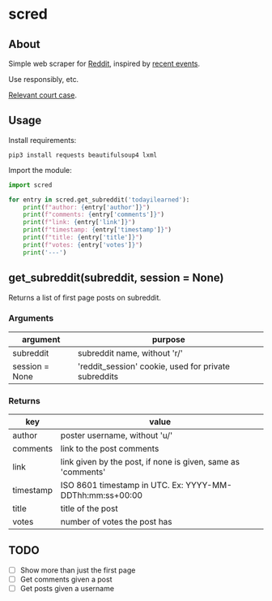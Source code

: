 # scred

## About

Simple web scraper for [Reddit](https://old.reddit.com), inspired by
[recent events](https://en.wikipedia.org/wiki/2023_Reddit_API_controversy).

Use responsibly, etc.

[Relevant court case](https://en.wikipedia.org/wiki/HiQ_Labs_v._LinkedIn).

## Usage

Install requirements:

```
pip3 install requests beautifulsoup4 lxml
```

Import the module:

```python
import scred

for entry in scred.get_subreddit('todayilearned'):
    print(f"author: {entry['author']}")
    print(f"comments: {entry['comments']}")
    print(f"link: {entry['link']}")
    print(f"timestamp: {entry['timestamp']}")
    print(f"title: {entry['title']}")
    print(f"votes: {entry['votes']}")
    print('---')
```

## get_subreddit(subreddit, session = None)

Returns a list of first page posts on subreddit.

### Arguments

| argument       | purpose                                              |
| -------------- | ---------------------------------------------------- |
| subreddit      | subreddit name, without 'r/'                         |
| session = None | 'reddit_session' cookie, used for private subreddits |

### Returns

| key       | value                                                        |
| --------- | ------------------------------------------------------------ |
| author    | poster username, without 'u/'                                |
| comments  | link to the post comments                                    |
| link      | link given by the post, if none is given, same as 'comments' |
| timestamp | ISO 8601 timestamp in UTC. Ex: YYYY-MM-DDThh:mm:ss+00:00     |
| title     | title of the post                                            |
| votes     | number of votes the post has                                 |

## TODO

- [ ] Show more than just the first page
- [ ] Get comments given a post
- [ ] Get posts given a username
